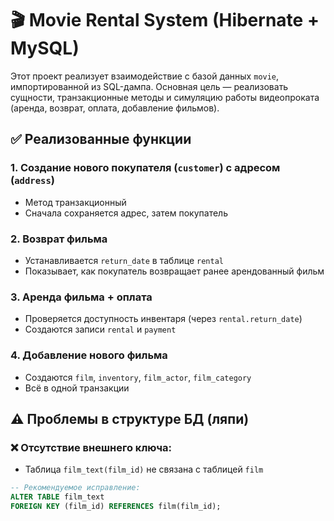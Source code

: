 # 🎬 Movie Rental System (Hibernate + MySQL)

Этот проект реализует взаимодействие с базой данных `movie`, импортированной из SQL-дампа. Основная цель — реализовать сущности, транзакционные методы и симуляцию работы видеопроката (аренда, возврат, оплата, добавление фильмов).

## ✅ Реализованные функции

### 1. Создание нового покупателя (`customer`) с адресом (`address`)
- Метод транзакционный
- Сначала сохраняется адрес, затем покупатель

### 2. Возврат фильма
- Устанавливается `return_date` в таблице `rental`
- Показывает, как покупатель возвращает ранее арендованный фильм

### 3. Аренда фильма + оплата
- Проверяется доступность инвентаря (через `rental.return_date`)
- Создаются записи `rental` и `payment`

### 4. Добавление нового фильма
- Создаются `film`, `inventory`, `film_actor`, `film_category`
- Всё в одной транзакции

## ⚠️ Проблемы в структуре БД (ляпи)

### ❌ Отсутствие внешнего ключа:
- Таблица `film_text(film_id)` не связана с таблицей `film`
```sql
-- Рекомендуемое исправление:
ALTER TABLE film_text
FOREIGN KEY (film_id) REFERENCES film(film_id);